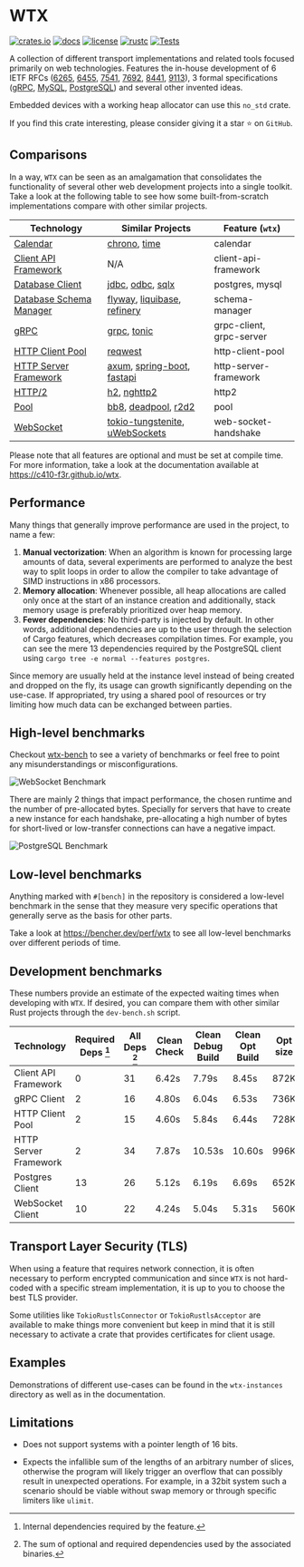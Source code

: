 # WTX

[![crates.io][crates-badge]][crates-url]
[![docs][docs-badge]][docs-url]
[![license][license-badge]][license-url]
[![rustc][rustc-badge]][rustc-url]
[![Tests][actions-badge]][actions-url]

[actions-badge]: https://github.com/c410-f3r/wtx/actions/workflows/tests.yaml/badge.svg
[actions-url]: https://github.com/c410-f3r/wtx/actions/workflows/tests.yaml
[crates-badge]: https://img.shields.io/crates/v/wtx.svg?color=blue
[crates-url]: https://crates.io/crates/wtx
[docs-badge]: https://docs.rs/wtx/badge.svg
[docs-url]: https://docs.rs/wtx
[license-badge]: https://img.shields.io/badge/license-MPL2-blue.svg
[license-url]: https://github.com/c410-f3r/wtx/blob/main/LICENSE
[rustc-badge]: https://img.shields.io/badge/rustc-1.87-blue
[rustc-url]: https://blog.rust-lang.org/2025/01/09/Rust-1.87.0.html

A collection of different transport implementations and related tools focused primarily on web technologies. Features the in-house development of 6 IETF RFCs ([6265](https://datatracker.ietf.org/doc/html/rfc6265), [6455](https://datatracker.ietf.org/doc/html/rfc6455), [7541](https://datatracker.ietf.org/doc/html/rfc7541), [7692](https://datatracker.ietf.org/doc/html/rfc7692), [8441](https://datatracker.ietf.org/doc/html/rfc8441), [9113](https://datatracker.ietf.org/doc/html/rfc9113)), 3 formal specifications ([gRPC](https://github.com/grpc/grpc/blob/master/doc/PROTOCOL-HTTP2.md), [MySQL](https://dev.mysql.com/doc/dev/mysql-server/latest/), [PostgreSQL](https://www.postgresql.org/docs/current/protocol.html)) and several other invented ideas.

Embedded devices with a working heap allocator can use this `no_std` crate.

If you find this crate interesting, please consider giving it a star ⭐ on `GitHub`.

## Comparisons

In a way, `WTX` can be seen as an amalgamation that consolidates the functionality of several other web development projects into a single toolkit. Take a look at the following table to see how some built-from-scratch implementations compare with other similar projects.

| Technology                                             | Similar Projects                                                   | Feature (`wtx`)          |
| ------------------------------------------------------ | ------------------------------------------------------------------ | ------------------------ |
| [Calendar][calendar-doc]                               | [chrono][chrono], [time][time]                                     | calendar                 |
| [Client API Framework][client-api-framework-doc]       | N/A                                                                | client-api-framework     |
| [Database Client][database-client-doc]                 | [jdbc][jdbc], [odbc][odbc], [sqlx][sqlx]                           | postgres, mysql          |
| [Database Schema Manager][database-schema-manager-doc] | [flyway][flyway], [liquibase][liquibase], [refinery][refinery]     | schema-manager           |
| [gRPC][grpc-doc]                                       | [grpc][grpc], [tonic][tonic]                                       | grpc-client, grpc-server |
| [HTTP Client Pool][http-client-pool-doc]               | [reqwest][reqwest]                                                 | http-client-pool         |
| [HTTP Server Framework][http-server-framework-doc]     | [axum][axum], [spring-boot][spring-boot], [fastapi][fastapi]       | http-server-framework    |
| [HTTP/2][http2-doc]                                    | [h2][h2], [nghttp2][nghttp2]                                       | http2                    |
| [Pool][pool-doc]                                       | [bb8][bb8], [deadpool][deadpool], [r2d2][r2d2]                     | pool                     |
| [WebSocket][web-socket-doc]                            | [tokio-tungstenite][tokio-tungstenite], [uWebSockets][uWebSockets] | web-socket-handshake     |

Please note that all features are optional and must be set at compile time. For more information, take a look at the documentation available at <https://c410-f3r.github.io/wtx>.

## Performance

Many things that generally improve performance are used in the project, to name a few:

1. **Manual vectorization**: When an algorithm is known for processing large amounts of data, several experiments are performed to analyze the best way to split loops in order to allow the compiler to take advantage of SIMD instructions in x86 processors.
2. **Memory allocation**: Whenever possible, all heap allocations are called only once at the start of an instance creation and additionally, stack memory usage is preferably prioritized over heap memory.
3. **Fewer dependencies**: No third-party is injected by default. In other words, additional dependencies are up to the user through the selection of Cargo features, which decreases compilation times. For example, you can see the mere 13 dependencies required by the PostgreSQL client using `cargo tree -e normal --features postgres`.

Since memory are usually held at the instance level instead of being created and dropped on the fly, its usage can growth significantly depending on the use-case. If appropriated, try using a shared pool of resources or try limiting how much data can be exchanged between parties.

## High-level benchmarks

Checkout [wtx-bench](https://c410-f3r.github.io/wtx-bench/) to see a variety of benchmarks or feel free to point any misunderstandings or misconfigurations.

![WebSocket Benchmark](https://i.imgur.com/Iv2WzJV.jpg)

There are mainly 2 things that impact performance, the chosen runtime and the number of pre-allocated bytes. Specially for servers that have to create a new instance for each handshake, pre-allocating a high number of bytes for short-lived or low-transfer connections can have a negative impact.

![PostgreSQL Benchmark](https://i.imgur.com/vf2tYxY.jpg)

## Low-level benchmarks

Anything marked with `#[bench]` in the repository is considered a low-level benchmark in the sense that they measure very specific operations that generally serve as the basis for other parts.

Take a look at <https://bencher.dev/perf/wtx> to see all low-level benchmarks over different periods of time.

## Development benchmarks

These numbers provide an estimate of the expected waiting times when developing with `WTX`. If desired, you can compare them with other similar Rust projects through the `dev-bench.sh` script.

| Technology            | Required Deps [^1] | All Deps [^2]      | Clean Check | Clean Debug Build | Clean Opt Build | Opt size |
| --------------------- | ------------------ | ------------------ | ----------- | ----------------- | --------------- | -------- |
| Client API Framework  | 0                  | 31                 | 6.42s       | 7.79s             | 8.45s           | 872K     |
| gRPC Client           | 2                  | 16                 | 4.80s       | 6.04s             | 6.53s           | 736K     |
| HTTP Client Pool      | 2                  | 15                 | 4.60s       | 5.84s             | 6.44s           | 728K     |
| HTTP Server Framework | 2                  | 34                 | 7.87s       | 10.53s            | 10.60s          | 996K     |
| Postgres Client       | 13                 | 26                 | 5.12s       | 6.19s             | 6.69s           | 652K     |
| WebSocket Client      | 10                 | 22                 | 4.24s       | 5.04s             | 5.31s           | 560K     |

## Transport Layer Security (TLS)

When using a feature that requires network connection, it is often necessary to perform encrypted communication and since `WTX` is not hard-coded with a specific stream implementation, it is up to you to choose the best TLS provider.

Some utilities like `TokioRustlsConnector` or `TokioRustlsAcceptor` are available to make things more convenient but keep in mind that it is still necessary to activate a crate that provides certificates for client usage.

## Examples

Demonstrations of different use-cases can be found in the `wtx-instances` directory as well as in the documentation.

## Limitations

* Does not support systems with a pointer length of 16 bits.

* Expects the infallible sum of the lengths of an arbitrary number of slices, otherwise the program will likely trigger an overflow that can possibly result in unexpected operations. For example, in a 32bit system such a scenario should be viable without swap memory or through specific limiters like `ulimit`.

[^1]: Internal dependencies required by the feature.

[^2]: The sum of optional and required dependencies used by the associated binaries.

[calendar-doc]: https://c410-f3r.github.io/wtx/calendar/index.html
[client-api-framework-doc]: https://c410-f3r.github.io/wtx/client-api-framework/index.html
[database-client-doc]: https://c410-f3r.github.io/wtx/database-client/index.html
[database-schema-manager-doc]: https://c410-f3r.github.io/wtx/database-schema-manager/index.html
[grpc-doc]: https://c410-f3r.github.io/wtx/grpc/index.html
[http-client-pool-doc]: https://c410-f3r.github.io/wtx/http-client-pool/index.html
[http-server-framework-doc]: https://c410-f3r.github.io/wtx/http-server-framework/index.html
[http2-doc]: https://c410-f3r.github.io/wtx/http2/index.html
[pool-doc]: https://c410-f3r.github.io/wtx/pool/index.html
[web-socket-doc]: https://c410-f3r.github.io/wtx/web-socket/index.html

[axum]: https://github.com/tokio-rs/axum
[bb8]: https://github.com/djc/bb8
[chrono]: https://github.com/chronotope/chrono
[deadpool]: https://github.com/deadpool-rs/deadpool
[diesel]: https://github.com/diesel-rs/diesel
[fastapi]: https://github.com/fastapi/fastapi
[flyway]: https://github.com/flyway/flyway
[grpc]: https://github.com/grpc/grpc
[h2]: https://github.com/hyperium/h2
[jdbc]: https://docs.oracle.com/javase/8/docs/technotes/guides/jdbc/
[liquibase]: https://github.com/liquibase/liquibase
[nghttp2]: https://github.com/nghttp2/nghttp2
[odbc]: https://learn.microsoft.com/en-us/sql/odbc
[r2d2]: https://github.com/sfackler/r2d2
[refinery]: https://github.com/rust-db/refinery
[reqwest]: https://github.com/seanmonstar/reqwest
[spring-boot]: https://github.com/spring-projects/spring-boot
[sqlx]: https://github.com/launchbadge/sqlx
[time]: https://github.com/time-rs/time
[tokio-tungstenite]: https://github.com/snapview/tokio-tungstenite
[tonic]: https://github.com/hyperium/tonic
[uWebSockets]: https://github.com/uNetworking/uWebSockets
